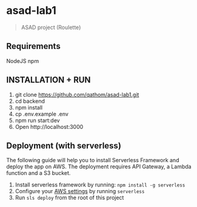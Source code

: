 # asad-lab1

> ASAD project (Roulette)

## Requirements

NodeJS
npm

## INSTALLATION + RUN

1. git clone https://github.com/qathom/asad-lab1.git
2. cd backend
3. npm install
4. cp .env.example .env
5. npm run start:dev
6. Open http://localhost:3000

## Deployment (with serverless)

The following guide will help you to install Serverless Framework and deploy the app on AWS.
The deployment requires API Gateway, a Lambda function and a S3 bucket.

1. Install serverless framework by running: `npm install -g serverless`
2. Configure your [AWS settings](https://www.serverless.com/framework/docs/providers/aws/guide/credentials/) by running `serverless`
3. Run `sls deploy` from the root of this project
